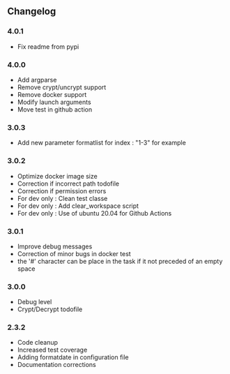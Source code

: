 ## Changelog

### 4.0.1

- Fix readme from pypi
### 4.0.0

- Add argparse
- Remove crypt/uncrypt support
- Remove docker support
- Modify launch arguments
- Move test in github action
### 3.0.3

- Add new parameter formatlist for index : "1-3" for example

### 3.0.2

- Optimize docker image size
- Correction if incorrect path todofile
- Correction if permission errors
- For dev only : Clean test classe
- For dev only : Add clear_workspace script
- For dev only : Use of  ubuntu 20.04 for Github Actions

### 3.0.1

- Improve debug messages
- Correction of minor bugs in docker test
- the '#' character can be place in the task if it not preceded of an empty space

### 3.0.0

- Debug level
- Crypt/Decrypt todofile

### 2.3.2

- Code cleanup
- Increased test coverage
- Adding formatdate in configuration file
- Documentation corrections
